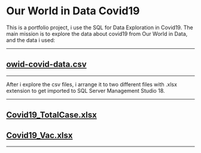 # Our World in Data Covid19
This is a portfolio project, i use the SQL for Data Exploration in Covid19.
The main mission is to explore the data about covid19 from Our World in Data, and the data i used:

---

## [owid-covid-data.csv](https://covid.ourworldindata.org/data/owid-covid-data.csv)

---

After i explore the csv files, i arrange it to two different files with .xlsx extension to get imported to SQL Server Management Studio 18.

---

## [Covid19_TotalCase.xlsx](Our-World-in-Data-Covid19/Covid19_TotalCase.xlsx)

## [Covid19_Vac.xlsx](Our-World-in-Data-Covid19/Covid19_Vac.xlsx)

---
